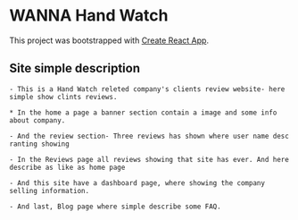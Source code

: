 # WANNA Hand Watch

This project was bootstrapped with [Create React App](https://github.com/facebook/create-react-app).

## Site simple description

<!-- - Item Zed
  - Nested Item 
* Item Alt 

    - This is a Hand Watch releted company's clients review website- here simple show clints reviews. -->
    - This is a Hand Watch releted company's clients review website- here simple show clints reviews.

    * In the home a page a banner section contain a image and some info about company.

    - And the review section- Three reviews has shown where user name desc ranting showing

    - In the Reviews page all reviews showing that site has ever. And here describe as like as home page

    - And this site have a dashboard page, where showing the company selling information.

    - And last, Blog page where simple describe some FAQ.
